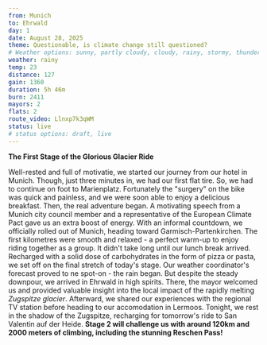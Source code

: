 ```yaml
---
from: Munich
to: Ehrwald
day: 1
date: August 28, 2025
theme: Questionable, is climate change still questioned?
# Weather options: sunny, partly cloudy, cloudy, rainy, stormy, thunder, snowy, foggy
weather: rainy
temp: 23
distance: 127
gain: 1360
duration: 5h 46m
burn: 2411
mayors: 2
flats: 2
route_video: Llnxp7k3qWM
status: live
# status options: draft, live
---
```


**The First Stage of the Glorious Glacier Ride**

Well-rested and full of motivatie, we started our journey from our hotel in Munich. Though, just three minutes in, we had our first flat tire. So, we had to continue on foot to Marienplatz. Fortunately the "surgery" on the bike was quick and painless, and we were soon able to enjoy a delicious breakfast.
Then, the real adventure began. A motivating speech from a Munich city council member and a representative of the European Climate Pact gave us an extra boost of energy. With an informal countdown, we officially rolled out of Munich, heading toward Garmisch-Partenkirchen. The first kilometres were smooth and relaxed - a perfect warm-up to enjoy riding together as a group. It didn't take long until our lunch break arrived. Recharged with a solid dose of carbohydrates in the form of pizza or pasta, we set off on the final stretch of today's stage. Our weather coordinator's forecast proved to ne spot-on - the rain began. But despite the steady downpour, we arrived in Ehrwald in high spirits. There, the mayor welcomed us and provided valuable insight into the local impact of the rapidly melting *Zugspitze glacier*.
Afterward, we shared our experiences with the regional TV station before heading to our accomodation in Lermoos. Tonight, we rest in the shadow of the Zugspitze, recharging for tomorrow's ride to San Valentin auf der Heide.
**Stage 2 will challenge us with around 120km and 2000 meters of climbing, including the stunning Reschen Pass!**
